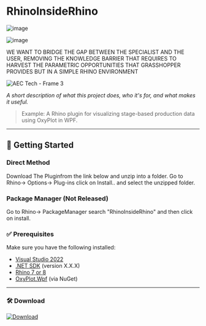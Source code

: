 # RhinoInsideRhino

![image](https://github.com/user-attachments/assets/4757fac5-4339-40fb-b4ed-9e5f45995ecb)



![image](https://github.com/user-attachments/assets/5344d46e-3422-468f-8e67-fffddb817534)



WE WANT TO BRIDGE THE GAP BETWEEN THE SPECIALIST AND THE USER, REMOVING THE KNOWLEDGE BARRIER THAT REQUIRES TO HARVEST THE PARAMETRIC OPPORTUNITIES THAT GRASSHOPPER PROVIDES BUT IN A SIMPLE RHINO ENVIRONMENT

![AEC Tech - Frame 3](https://github.com/user-attachments/assets/3b6a7337-9cc8-436e-a5bd-730e4c810f8c)

_A short description of what this project does, who it's for, and what makes it useful._

> Example: A Rhino plugin for visualizing stage-based production data using OxyPlot in WPF.



---

## 🚀 Getting Started

### Direct Method
Download The Pluginfrom the link below and unzip into a folder.
Go to Rhino-> Options-> Plug-ins click on Install.. and select the unzipped folder.

### Package Manager (Not Released)
Go to Rhino-> PackageManager search "RhinoInsideRhino" and then click on install.



### ✅ Prerequisites

Make sure you have the following installed:

- [Visual Studio 2022](https://visualstudio.microsoft.com/)
- [.NET SDK](https://dotnet.microsoft.com/) (version X.X.X)
- [Rhino 7 or 8](https://www.rhino3d.com/)
- [OxyPlot.Wpf](https://github.com/oxyplot/oxyplot) (via NuGet)

---

### 🛠 Download

[![Download](https://img.shields.io/badge/Download-ZIP-blue?style=for-the-badge&logo=github)](https://github.com/your-username/your-repo-name/releases/latest/download/your-file.zip)




